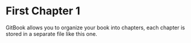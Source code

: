 # First Chapter 1

GitBook allows you to organize your book into chapters, each chapter is stored in a separate file like this one.
